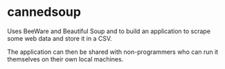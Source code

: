 # cannedsoup

Uses BeeWare and Beautiful Soup and to build an application 
to scrape some web data and store it in a CSV.

The application can then be shared with non-programmers
who can run it themselves on their own local machines.
